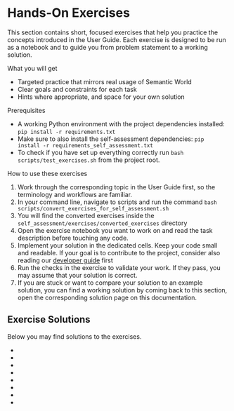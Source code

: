 # Hands-On Exercises

This section contains short, focused exercises that help you practice the concepts introduced in the User Guide. Each exercise is designed to be run as a notebook and to guide you from problem statement to a working solution.

What you will get
- Targeted practice that mirrors real usage of Semantic World
- Clear goals and constraints for each task
- Hints where appropriate, and space for your own solution

Prerequisites
- A working Python environment with the project dependencies installed: `pip install -r requirements.txt`
- Make sure to also install the self-assessment dependencies: `pip install -r requirements_self_assessment.txt`
- To check if you have set up everything correctly run `bash scripts/test_exercises.sh` from the project root.

How to use these exercises
1. Work through the corresponding topic in the User Guide first, so the terminology and workflows are familiar.
2. In your command line, navigate to scripts and run the command `bash scripts/convert_exercises_for_self_assessment.sh`
3. You will find the converted exercises inside the `self_assessment/exercises/converted_exercises` directory
4. Open the exercise notebook you want to work on and read the task description before touching any code.
5. Implement your solution in the dedicated cells. Keep your code small and readable. If your goal is to contribute to the project, consider also reading our [developer guide](https://cram2.github.io/semantic_world/developer_guide.html) first
6. Run the checks in the exercise to validate your work. If they pass, you may assume that your solution is correct.
7. If you are stuck or want to compare your solution to an example solution, you can find a working solution by coming back to this section, open the corresponding solution page on this documentation.

## Exercise Solutions

Below you may find solutions to the exercises.
- [](using-transformations-exercise)
- [](creating-custom-bodies-exercise)
- [](loading-worlds-exercise)
- [](visualizing-worlds-exercise)
- [](world-structure-manipulation-exercise)
- [](semantic-annotations-exercise)
- [](world-state-manipulation-exercise)
- [](regions-exercise)
